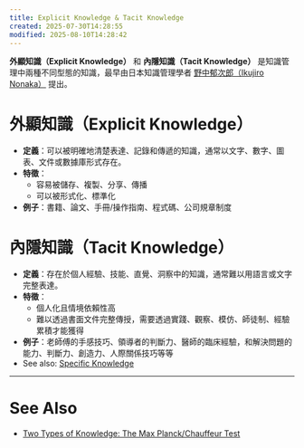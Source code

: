 ```yaml
---
title: Explicit Knowledge & Tacit Knowledge
created: 2025-07-30T14:28:55
modified: 2025-08-10T14:28:42
---
```


**外顯知識（Explicit Knowledge）** 和 **內隱知識（Tacit Knowledge）** 是知識管理中兩種不同型態的知識，最早由日本知識管理學者 [野中郁次郎（Ikujiro Nonaka）](https://www.google.com/search?q=Ikujiro+Nonaka) 提出。

# 外顯知識（Explicit Knowledge）

* **定義**：可以被明確地清楚表達、記錄和傳遞的知識，通常以文字、數字、圖表、文件或數據庫形式存在。
* **特徵**：
  * 容易被儲存、複製、分享、傳播
  * 可以被形式化、標準化
* **例子**：書籍、論文、手冊/操作指南、程式碼、公司規章制度

# 內隱知識（Tacit Knowledge）

* **定義**：存在於個人經驗、技能、直覺、洞察中的知識，通常難以用語言或文字完整表達。
* **特徵**：
  * 個人化且情境依賴性高
  * 難以透過書面文件完整傳授，需要透過實踐、觀察、模仿、師徒制、經驗累積才能獲得
* **例子**：老師傅的手感技巧、領導者的判斷力、醫師的臨床經驗，和解決問題的能力、判斷力、創造力、人際關係技巧等等
* See also: [Specific Knowledge](Specific%20Knowledge.md)

---

# See Also

* [Two Types of Knowledge: The Max Planck/Chauffeur Test](https://fs.blog/two-types-of-knowledge/)
